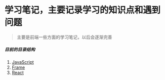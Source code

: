 # 学习笔记，主要记录学习的知识点和遇到问题  
>主要是前端一些方面的学习笔记，以后会逐渐完善  
##### 目前的目录结构
1. [JavaScript](https://github.com/dandelion936/studyNotes/tree/master/JavaScript/README.md)
2. [Frame](https://github.com/dandelion936/studyNotes/tree/master/frame/README.md)
3. [React](https://github.com/dandelion936/studyNotes/tree/master/react/README.md)
